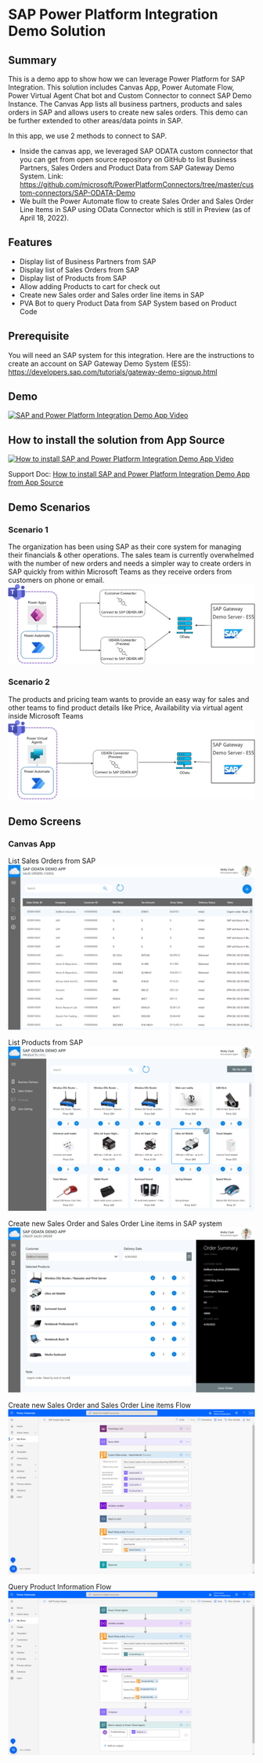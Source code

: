 # SAP Power Platform Integration Demo Solution

## Summary
This is a demo app to show how we can leverage Power Platform for SAP Integration.
This solution includes Canvas App, Power Automate Flow, Power Virtual Agent Chat bot and Custom Connector to connect SAP Demo Instance. The Canvas App lists all business partners, products and sales orders in SAP and allows users to create new sales orders. This demo can be further extended to other areas/data points in SAP.
 
In this app, we use 2 methods to connect to SAP.
* Inside the canvas app, we leveraged SAP ODATA custom connector that you can get from open source repository on GitHub to list Business Partners, Sales Orders and Product Data from SAP Gateway Demo System. Link: https://github.com/microsoft/PowerPlatformConnectors/tree/master/custom-connectors/SAP-ODATA-Demo 
* We built the Power Automate flow to create Sales Order and Sales Order Line Items in SAP using OData Connector which is still in Preview (as of April 18, 2022).
 
## Features
* Display list of Business Partners from SAP
* Display list of Sales Orders from SAP
* Display list of Products from SAP
* Allow adding Products to cart for check out
* Create new Sales order and Sales order line items in SAP
* PVA Bot to query Product Data from SAP System based on Product Code

## Prerequisite
You will need an SAP system for this integration. Here are the instructions to create an account on SAP Gateway Demo System (ES5):
https://developers.sap.com/tutorials/gateway-demo-signup.html

## Demo
[![SAP and Power Platform Integration Demo App Video](https://i.ytimg.com/vi/a1_kEUVjVYo/hqdefault.jpg)](https://www.youtube.com/watch?v=a1_kEUVjVYo)

## How to install the solution from App Source
[![How to install SAP and Power Platform Integration Demo App Video](https://i.ytimg.com/vi/z87QKX2JGIk/hqdefault.jpg)](https://www.youtube.com/watch?v=z87QKX2JGIk)

Support Doc: [How to install SAP and Power Platform Integration Demo App from App Source](/documents/HowToInstallSAPandPowerPlatformIntegrationDemoApp.pdf) 

## Demo Scenarios
### Scenario 1 
The organization has been using SAP as their core system for managing their financials & other operations. The sales team is currently overwhelmed with the number of new orders and needs a simpler way to create orders in SAP quickly from within Microsoft Teams as they receive orders from customers on phone or email.
![Scenario 1 Flow](/images/SAPPP-Scenario1.png)
 
### Scenario 2 
The products and pricing team wants to provide an easy way for sales and other teams to find product details like Price, Availability via virtual agent inside Microsoft Teams
![Scenario 2 Flow](/images/SAPPP-Scenario2.png) 

## Demo Screens
### Canvas App
List Sales Orders from SAP
![List Sales Orders from SAP](/images/CanvasApp-S2-ListSalesOrder.png)

List Products from SAP
![List Products from SAP](/images/CanvasApp-S3-ListProducts.png)

Create new Sales Order and Sales Order Line items in SAP system
![Create new Sales Order and Sales Order Line items in SAP system](/images/CanvasApp-S4-EditCartCheckOut.png)

Create new Sales Order and Sales Order Line items Flow
![Create new Sales Order and Sales Order Line items Flow](/images/Flow-S1-CreateSalesOrder.png)

Query Product Information Flow
![Query Product Information Flow](/images/Flow-S2-QueryProductInfo.png)

